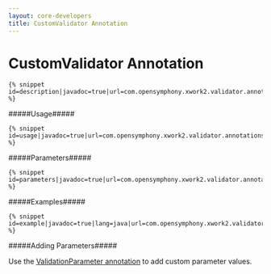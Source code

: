 ```yaml
---
layout: core-developers
title: CustomValidator Annotation
---
```


# CustomValidator Annotation



~~~~~~~
{% snippet id=description|javadoc=true|url=com.opensymphony.xwork2.validator.annotations.CustomValidator %}
~~~~~~~

#####Usage#####



~~~~~~~
{% snippet id=usage|javadoc=true|url=com.opensymphony.xwork2.validator.annotations.CustomValidator %}
~~~~~~~

#####Parameters#####



~~~~~~~
{% snippet id=parameters|javadoc=true|url=com.opensymphony.xwork2.validator.annotations.CustomValidator %}
~~~~~~~

#####Examples#####



~~~~~~~
{% snippet id=example|javadoc=true|lang=java|url=com.opensymphony.xwork2.validator.annotations.CustomValidator %}
~~~~~~~

#####Adding Parameters#####

Use the [ValidationParameter annotation](validation-parameter-annotation.html) to add custom parameter values.
